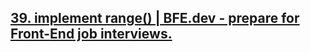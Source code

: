 ## [39. implement range() | BFE.dev - prepare for Front-End job interviews.](https://bigfrontend.dev/problem/implement-range)

